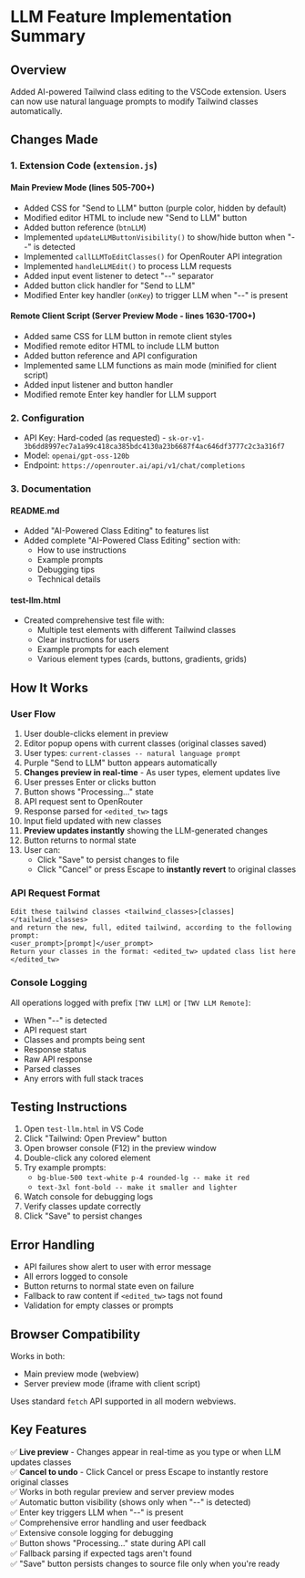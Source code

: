 # LLM Feature Implementation Summary

## Overview
Added AI-powered Tailwind class editing to the VSCode extension. Users can now use natural language prompts to modify Tailwind classes automatically.

## Changes Made

### 1. Extension Code (`extension.js`)

#### Main Preview Mode (lines 505-700+)
- Added CSS for "Send to LLM" button (purple color, hidden by default)
- Modified editor HTML to include new "Send to LLM" button
- Added button reference (`btnLLM`)
- Implemented `updateLLMButtonVisibility()` to show/hide button when "--" is detected
- Implemented `callLLMToEditClasses()` for OpenRouter API integration
- Implemented `handleLLMEdit()` to process LLM requests
- Added input event listener to detect "--" separator
- Added button click handler for "Send to LLM"
- Modified Enter key handler (`onKey`) to trigger LLM when "--" is present

#### Remote Client Script (Server Preview Mode - lines 1630-1700+)
- Added same CSS for LLM button in remote client styles
- Modified remote editor HTML to include LLM button
- Added button reference and API configuration
- Implemented same LLM functions as main mode (minified for client script)
- Added input listener and button handler
- Modified remote Enter key handler for LLM support

### 2. Configuration
- API Key: Hard-coded (as requested) - `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`
- Model: `openai/gpt-oss-120b`
- Endpoint: `https://openrouter.ai/api/v1/chat/completions`

### 3. Documentation

#### README.md
- Added "AI-Powered Class Editing" to features list
- Added complete "AI-Powered Class Editing" section with:
  - How to use instructions
  - Example prompts
  - Debugging tips
  - Technical details

#### test-llm.html
- Created comprehensive test file with:
  - Multiple test elements with different Tailwind classes
  - Clear instructions for users
  - Example prompts for each element
  - Various element types (cards, buttons, gradients, grids)

## How It Works

### User Flow
1. User double-clicks element in preview
2. Editor popup opens with current classes (original classes saved)
3. User types: `current-classes -- natural language prompt`
4. Purple "Send to LLM" button appears automatically
5. **Changes preview in real-time** - As user types, element updates live
6. User presses Enter or clicks button
7. Button shows "Processing..." state
8. API request sent to OpenRouter
9. Response parsed for `<edited_tw>` tags
10. Input field updated with new classes
11. **Preview updates instantly** showing the LLM-generated changes
12. Button returns to normal state
13. User can:
    - Click "Save" to persist changes to file
    - Click "Cancel" or press Escape to **instantly revert** to original classes

### API Request Format
```
Edit these tailwind classes <tailwind_classes>[classes]</tailwind_classes> 
and return the new, full, edited tailwind, according to the following prompt: 
<user_prompt>[prompt]</user_prompt> 
Return your classes in the format: <edited_tw> updated class list here </edited_tw>
```

### Console Logging
All operations logged with prefix `[TWV LLM]` or `[TWV LLM Remote]`:
- When "--" is detected
- API request start
- Classes and prompts being sent
- Response status
- Raw API response
- Parsed classes
- Any errors with full stack traces

## Testing Instructions

1. Open `test-llm.html` in VS Code
2. Click "Tailwind: Open Preview" button
3. Open browser console (F12) in the preview window
4. Double-click any colored element
5. Try example prompts:
   - `bg-blue-500 text-white p-4 rounded-lg -- make it red`
   - `text-3xl font-bold -- make it smaller and lighter`
6. Watch console for debugging logs
7. Verify classes update correctly
8. Click "Save" to persist changes

## Error Handling

- API failures show alert to user with error message
- All errors logged to console
- Button returns to normal state even on failure
- Fallback to raw content if `<edited_tw>` tags not found
- Validation for empty classes or prompts

## Browser Compatibility

Works in both:
- Main preview mode (webview)
- Server preview mode (iframe with client script)

Uses standard `fetch` API supported in all modern webviews.

## Key Features

✅ **Live preview** - Changes appear in real-time as you type or when LLM updates classes  
✅ **Cancel to undo** - Click Cancel or press Escape to instantly restore original classes  
✅ Works in both regular preview and server preview modes  
✅ Automatic button visibility (shows only when "--" is detected)  
✅ Enter key triggers LLM when "--" is present  
✅ Comprehensive error handling and user feedback  
✅ Extensive console logging for debugging  
✅ Button shows "Processing..." state during API call  
✅ Fallback parsing if expected tags aren't found  
✅ "Save" button persists changes to source file only when you're ready

